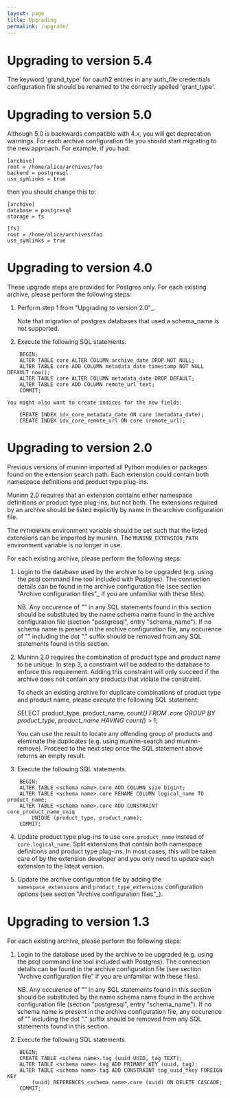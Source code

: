 ```yaml
---
layout: page
title: Upgrading
permalink: /upgrade/
---
```


# Upgrading to version 5.4

The keyword 'grand_type' for oauth2 entries in any auth_file credentials
configuration file should be renamed to the correctly spelled 'grant_type'.

# Upgrading to version 5.0

Although 5.0 is backwards compatible with 4.x, you will get deprecation
warnings. For each archive configuration file you should start migrating to
the new approach. For example, if you had:

```
[archive]
root = /home/alice/archives/foo
backend = postgresql
use_symlinks = true
```

then you should change this to:

```
[archive]
database = postgresql
storage = fs

[fs]
root = /home/alice/archives/foo
use_symlinks = true
```

# Upgrading to version 4.0

These upgrade steps are provided for Postgres only.
For each existing archive, please perform the following steps:

1. Perform step 1 from "Upgrading to version 2.0"_.

   Note that migration of postgres databases that used a schema_name is not
   supported.

2. Execute the following SQL statements.

```
    BEGIN;
    ALTER TABLE core ALTER COLUMN archive_date DROP NOT NULL;
    ALTER TABLE core ADD COLUMN metadata_date timestamp NOT NULL DEFAULT now();
    ALTER TABLE core ALTER COLUMN metadata_date DROP DEFAULT;
    ALTER TABLE core ADD COLUMN remote_url text;
    COMMIT;
```

    You might also want to create indices for the new fields:

```
    CREATE INDEX idx_core_metadata_date ON core (metadata_date);
    CREATE INDEX idx_core_remote_url ON core (remote_url);
```

# Upgrading to version 2.0

Previous versions of muninn imported all Python modules or packages found on
the extension search path. Each extension could contain both namespace
definitions and product type plug-ins.

Muninn 2.0 requires that an extension contains either namespace definitions
_or_ product type plug-ins, but not both. The extensions required by an archive
should be listed explicitly by name in the archive configuration file.

The ``PYTHONPATH`` environment variable should be set such that the listed
extensions can be imported by muninn. The ``MUNINN_EXTENSION_PATH`` environment
variable is no longer in use.

For each existing archive, please perform the following steps:

1. Login to the database used by the archive to be upgraded (e.g. using the
   psql command line tool included with Postgres). The connection details can
   be found in the archive configuration file (see section "Archive
   configuration files"_ if you are unfamiliar with these files).

   NB. Any occurence of "<schema name>" in any SQL statements found in this
   section should be substituted by the name schema name found in the archive
   configuration file (section "postgresql", entry "schema_name"). If no
   schema name is present in the archive configuration file, any occurence of
   "<schema name>" including the dot "." suffix should be removed from any
   SQL statements found in this section.

2. Muninn 2.0 requires the combination of product type and product name to be
   unique. In step 3, a constraint will be added to the database to enforce
   this requirement. Adding this constraint will only succeed if the archive
   does not contain any products that violate the constraint.

   To check an existing archive for duplicate combinations of product type and
   product name, please execute the following SQL statement:

     SELECT product_type, product_name, count(*) FROM <schema name>.core
         GROUP BY product_type, product_name HAVING count(*) > 1;

   You can use the result to locate any offending group of products and
   eleminate the duplicates (e.g. using muninn-search and muninn-remove).
   Proceed to the next step once the SQL statement above returns an empty
   result.

3. Execute the following SQL statements.

```
    BEGIN;
    ALTER TABLE <schema name>.core ADD COLUMN size bigint;
    ALTER TABLE <schema name>.core RENAME COLUMN logical_name TO product_name;
    ALTER TABLE <schema name>.core ADD CONSTRAINT core_product_name_uniq
        UNIQUE (product_type, product_name);
    COMMIT;
```

4. Update product type plug-ins to use ``core.product_name`` instead of
   ``core.logical_name``. Split extensions that contain both namespace
   definitions and product type plug-ins. In most cases, this will be taken
   care of by the extension developer and you only need to update each
   extension to the latest version.

5. Update the archive configuration file by adding the ``namespace_extensions``
   and ``product_type_extensions`` configuration options (see section
   "Archive configuration files"_).

# Upgrading to version 1.3

For each existing archive, please perform the following steps:

1. Login to the database used by the archive to be upgraded (e.g. using the
   psql command line tool included with Postgres). The connection details can
   be found in the archive configuration file (see section "Archive
   configuration file" if you are unfamiliar with these files).

   NB. Any occurence of "<schema name>" in any SQL statements found in this
   section should be substituted by the name schema name found in the archive
   configuration file (section "postgresql", entry "schema_name"). If no
   schema name is present in the archive configuration file, any occurence of
   "<schema name>" including the dot "." suffix should be removed from any
   SQL statements found in this section.

2. Execute the following SQL statements.

```
    BEGIN;
    CREATE TABLE <schema name>.tag (uuid UUID, tag TEXT);
    ALTER TABLE <schema name>.tag ADD PRIMARY KEY (uuid, tag);
    ALTER TABLE <schema name>.tag ADD CONSTRAINT tag_uuid_fkey FOREIGN KEY
        (uuid) REFERENCES <schema name>.core (uuid) ON DELETE CASCADE;
    COMMIT;
```
